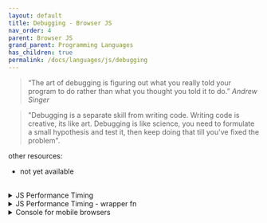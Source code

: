 ```yaml
---
layout: default
title: Debugging - Browser JS
nav_order: 4
parent: Browser JS
grand_parent: Programming Languages
has_children: true
permalink: /docs/languages/js/debugging
---
```


> “The art of debugging is figuring out what you really told your program to do rather than what you thought you told it to do.” _Andrew Singer_

> "Debugging is a separate skill from writing code. Writing code is creative, its like art. Debugging is like science, you need to formulate a small hypothesis and test it, then keep doing that till you've fixed the problem".

other resources:
- not yet available

<br/>
<details markdown="block">
  <summary>
    JS Performance Timing
  </summary>

```js
// a function for testing performance
function measurementTest(callback, iterations = 3) {
  return new Promise(resolve => {
    console.log(`doing some work... counting down ${iterations}...`)
    setTimeout(function() {
      if (iterations <= 0 ) {
        callback()
        resolve(true)
        return
      } else {
        resolve(measurementTest(callback, iterations - 1))
      }
    }, 1000)
  })
}

// created profile can be seen in 'CPU PROFILES' part in
// 'Javascript Profiler' tab that can be opened from
// Developer Tools → Three dots → More tools.
console.profile("TEST :: console.profile")
measurementTest(function(){
  console.profileEnd("TEST :: console.profile")
})

// using console.timeStamp
// the console.timeStamp method adds a single marker to the browser's Performance tool
console.profile("profiling...")
console.timeStamp("TEST :: console.timeStamp started")
measurementTest(function(){
  console.timeStamp("TEST :: console.timeStamp ended")
  console.profileEnd("profiling...")
})

// using console.time
console.time("TEST :: console.time")
measurementTest(function(){
  console.timeEnd("TEST :: console.time")
})

// using perfomance.now
;(() => {
  const t0 = performance.now()
  measurementTest(function(){
    var t1 = performance.now()
    console.log(`it took ${t1 - t0} milliseconds.`)
  })
})();

// using performance.mark
performance.clearMarks()
performance.clearMeasures()
;(() => {
  performance.mark('measurement start')
  measurementTest(function(){
    performance.mark('measurement end')
  }).then(() => {
    performance.measure(
      'measurement',
      'measurement start',
      'measurement end'
    )
    const measures = performance.getEntriesByName('measurement')
    const [measure] = measures
    console.log(`performance timing was ${measure.duration}ms`)
  })
})();
```

<br/>
<!-- JS Performance Timing -->
</details>


<details markdown="block">
  <summary>
    JS Performance Timing - wrapper fn
  </summary>

```js
// sync
const perfduration = (metricName, func) => (...args) => {
  performance.mark(`${metricName} start`)
  const result = func(...args)
  performance.mark(`${metricName} end`)
  performance.measure(`${metricName}`, `${metricName} start`, `${metricName} end`)

  const measures = performance.getEntriesByName(`${metricName}`)
  // the reverse fn will get the lastest measurement via destructuring
  const [measure] = measures.reverse()
  console.log(`${metricName}: performance timing was ${measure.duration}ms`)
  return result
}


function measurementTest(iterations = 10) {
  for (let i = 0; i < iterations; i++) {
    console.log(i);
  }
}

perfduration('testing...', measurementTest)();
perfduration('testing...', measurementTest)(20);
perfduration('testing...', measurementTest)(100);
```

```js
// async
const perfduration = (metricName, func) => (...args) => {
  performance.mark(`${metricName} start`)
  return Promise.resolve(func(...args)).then((...data) => {
    performance.mark(`${metricName} end`)
    performance.measure(`${metricName}`, `${metricName} start`, `${metricName} end`)

    const measures = performance.getEntriesByName(`${metricName}`)
    // the reverse fn will get the lastest measurement via destructuring
    const [measure] = measures.reverse()
    console.log(`${metricName}: performance timing was ${measure.duration}ms`)
    return Promise.resolve(...data)
  })
}


function measurementTest(callback, iterations = 3) {
  return new Promise(resolve => {
    console.log(`doing some work... counting down ${iterations}...`)
    setTimeout(function() {
      if (iterations <= 0 ) {
        callback()
        resolve(true)
        return
      } else {
        resolve(measurementTest(callback, iterations - 1))
      }
    }, 1000)
  })
}

perfduration('testing 1...', measurementTest)(function callback () {
  console.log('done 1')
}, 1);

perfduration('testing 2...', measurementTest)(function callback () {
  console.log('done 2')
}, 2);

perfduration('testing 4...', measurementTest)(function callback () {
  console.log('done 4')
}, 4);
```

<br/>
<!-- JS Performance Timing - wrapper fn -->
</details>

<details markdown="block">
  <summary>
    Console for mobile browsers
  </summary>

A Console for Mobile Browsers — If you’re in a situation where you have no access to DevTools, you can add Eruda to your page and it provides a sort of virtual devtools you can use from any browser, including on mobile.
- [github](https://github.com/liriliri/eruda)

Browse it on your phone:
- [ilima wiki](http://wiki.ilima.xyz/eruda.html)
- [eruda home page](https://eruda.liriliri.io/)

In order to try it for different sites, execute the script below on browser address bar.

```js
javascript:(function () { var script = document.createElement('script'); script.src="https://cdn.jsdelivr.net/npm/eruda"; document.body.append(script); script.onload = function () { eruda.init(); } })();
```

```html
<!DOCTYPE html>
<!--
https://www.jsdelivr.com/package/npm/eruda
https://www.jsdelivr.com/package/npm/eruda-code

https://cdn.jsdelivr.net/npm/eruda@3.0.1/eruda.min.js
https://cdn.jsdelivr.net/npm/eruda-code@2.1.0/eruda-code.min.js
-->
<html>
  <head>
    <script src="//cdn.jsdelivr.net/npm/eruda"></script>
    <script src="//cdn.jsdelivr.net/npm/eruda-code"></script>
  </head>
<body>

<button type="button" onClick="eruda.show()">Show</button>
<button type="button" onClick="eruda.hide()">Hide</button>
<button type="button" onClick="eruda.util.evalCss.setTheme('Dark')">Dark</button>
<button type="button" onClick="eruda.util.evalCss.setTheme('Light')">Light</button>
<h1>Console for mobile browsers</h1>
<ul>
  <li><a href="https://github.com/liriliri/eruda">Github</a></li>
  <li><a href="https://eruda.liriliri.io/">Documentation</a></li>
</ul>

<br/>
<code>
javascript:(function () { var script = document.createElement('script'); script.src="https://cdn.jsdelivr.net/npm/eruda"; document.body.append(script); script.onload = function () { eruda.init(); } })();
</code>

<br/><br/>
<code>python3 -m http.server 8000</code>

<script>
eruda.init();
// eruda.position({x:0, y: 0});
// eruda.util.evalCss.setTheme('Dark')
// eruda.util.evalCss.setTheme('Light')
eruda.add(erudaCode);
</script>
</body>
</html>
```

<br/>
<!-- Console for mobile browsers -->
</details>

